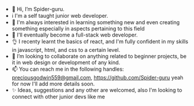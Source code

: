 - 👋 Hi, I’m Spider-guru.
-  ℹ  I'm a self taught junior web developer.
- 🧠 I'm always interested in learning something new and even creating something especially in aspects pertaining to this field
- 👀 I'll eventually become a full-stack web developer.
- 👌 I recenty learnt the basics of react, and I'm fully confident in my skills in javascript, html, and css to a certain level.
- 💞️ I’m looking to collaborate on anything related to beginner projects, be it in web design or development of any kind.
- 📫 You can reach me in the following handles: preciousgodwin559@gmail.com, https://github.com/Spider-guru yeah for now I'll add more details soon.
- ✨ Ideas, suggestions and any other are welcomed, also I'm looking to connect with other junior devs like me

<!---
Spider-guru/Spider-guru is a ✨ special ✨ repository because its `README.md` (this file) appears on your GitHub profile.
You can click the Preview link to take a look at your changes.
--->
